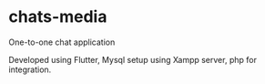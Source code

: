 # chats-media
 One-to-one chat application

 Developed using Flutter, Mysql setup using Xampp server, php for integration.
 
